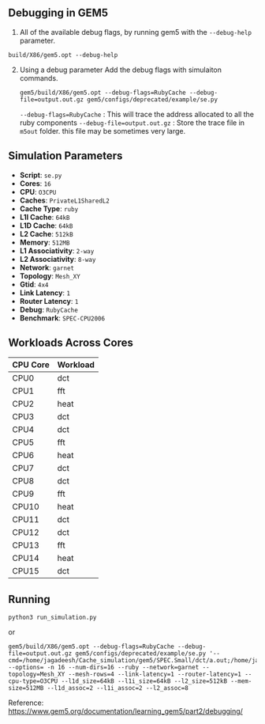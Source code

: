 ## Debugging in GEM5
1) All of the available debug flags, by running gem5 with the `--debug-help` parameter.
 ```
 build/X86/gem5.opt --debug-help
 ```

2) Using a debug parameter
   Add the debug flags with simulaiton commands.
   ```
   gem5/build/X86/gem5.opt --debug-flags=RubyCache --debug-file=output.out.gz gem5/configs/deprecated/example/se.py
   ```
   `--debug-flags=RubyCache` : This will trace the address allocated to all the ruby components
   `--debug-file=output.out.gz` : Store the trace file in `m5out` folder. this file may be sometimes very large.

## Simulation Parameters

- **Script**: `se.py`
- **Cores**: `16`
- **CPU**: `O3CPU`
- **Caches**: `PrivateL1SharedL2`
- **Cache Type**: `ruby`
- **L1I Cache**: `64kB`
- **L1D Cache**: `64kB`
- **L2 Cache**: `512kB`
- **Memory**: `512MB`
- **L1 Associativity**: `2-way`
- **L2 Associativity**: `8-way`
- **Network**: `garnet`
- **Topology**: `Mesh_XY`
- **Gtid**: `4x4`
- **Link Latency**: `1`
- **Router Latency**: `1`
- **Debug**: `RubyCache`
- **Benchmark**: `SPEC-CPU2006`

## Workloads Across Cores

| CPU Core | Workload |
|----------|----------|
| CPU0     | dct      |
| CPU1     | fft      |
| CPU2     | heat     |
| CPU3     | dct      |
| CPU4     | dct      |
| CPU5     | fft      |
| CPU6     | heat     |
| CPU7     | dct      |
| CPU8     | dct      |
| CPU9     | fft      |
| CPU10    | heat     |
| CPU11    | dct      |
| CPU12    | dct      |
| CPU13    | fft      |
| CPU14    | heat     |
| CPU15    | dct      |

## Running

```
python3 run_simulation.py
```
or
```
gem5/build/X86/gem5.opt --debug-flags=RubyCache --debug-file=output.out.gz gem5/configs/deprecated/example/se.py '--cmd=/home/jagadeesh/Cache_simulation/gem5/SPEC.Small/dct/a.out;/home/jagadeesh/Cache_simulation/gem5/SPEC.Small/fft/fft;/home/jagadeesh/Cache_simulation/gem5/SPEC.Small/heat/heat;/home/jagadeesh/Cache_simulation/gem5/SPEC.Small/dct/dct;/home/jagadeesh/Cache_simulation/gem5/SPEC.Small/dct/a.out;/home/jagadeesh/Cache_simulation/gem5/SPEC.Small/fft/fft;/home/jagadeesh/Cache_simulation/gem5/SPEC.Small/heat/heat;/home/jagadeesh/Cache_simulation/gem5/SPEC.Small/dct/dct;/home/jagadeesh/Cache_simulation/gem5/SPEC.Small/dct/a.out;/home/jagadeesh/Cache_simulation/gem5/SPEC.Small/fft/fft;/home/jagadeesh/Cache_simulation/gem5/SPEC.Small/heat/heat;/home/jagadeesh/Cache_simulation/gem5/SPEC.Small/dct/dct;/home/jagadeesh/Cache_simulation/gem5/SPEC.Small/dct/a.out;/home/jagadeesh/Cache_simulation/gem5/SPEC.Small/fft/fft;/home/jagadeesh/Cache_simulation/gem5/SPEC.Small/heat/heat;/home/jagadeesh/Cache_simulation/gem5/SPEC.Small/dct/dct' --options= -n 16 --num-dirs=16 --ruby --network=garnet --topology=Mesh_XY --mesh-rows=4 --link-latency=1 --router-latency=1 --cpu-type=O3CPU --l1d_size=64kB --l1i_size=64kB --l2_size=512kB --mem-size=512MB --l1d_assoc=2 --l1i_assoc=2 --l2_assoc=8
```





   
   














Reference: <br>
https://www.gem5.org/documentation/learning_gem5/part2/debugging/
